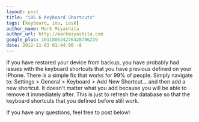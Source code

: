```yaml
---
layout: post
title: "iOS 6 Keyboard Shortcuts"
tags: [keyboard, ios, ios6]
author_name: Mark Miyashita
author_url: http://markmiyashita.com
google_plus: 101180624276428786239
date: 2012-11-03 01:44:00 -8
---
```


If you have restored your device from backup, you have probably had issues with the keyboard shortcuts that you have previous defined on your iPhone. There is a simple fix that works for 99% of people. Simply navigate to: Settings > General > Keyboard > Add New Shortcut... and then add a new shortcut. It doesn't matter what you add because you will be able to remove it immediately after. This is just to refresh the database so that the keyboard shortcuts that you defined before still work.

If you have any questions, feel free to post below!
